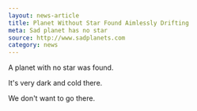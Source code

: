 ```yaml
---
layout: news-article
title: Planet Without Star Found Aimlessly Drifting
meta: Sad planet has no star
source: http://www.sadplanets.com
category: news
---
```


A planet with no star was found.

It's very dark and cold there.

We don't want to go there.
